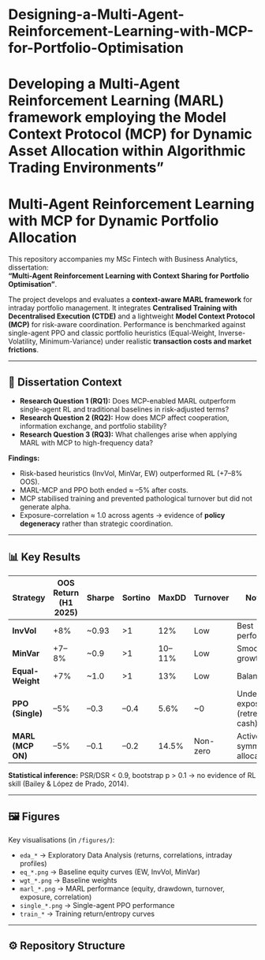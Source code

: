 # Designing-a-Multi-Agent-Reinforcement-Learning-with-MCP-for-Portfolio-Optimisation
# Developing a Multi-Agent Reinforcement Learning (MARL) framework employing the Model Context Protocol (MCP) for Dynamic Asset Allocation within Algorithmic Trading Environments” 


# Multi-Agent Reinforcement Learning with MCP for Dynamic Portfolio Allocation

This repository accompanies my MSc Fintech with Business Analytics, dissertation:  
**“Multi-Agent Reinforcement Learning with Context Sharing for Portfolio Optimisation”**.  

The project develops and evaluates a **context-aware MARL framework** for intraday portfolio management. It integrates **Centralised Training with Decentralised Execution (CTDE)** and a lightweight **Model Context Protocol (MCP)** for risk-aware coordination. Performance is benchmarked against single-agent PPO and classic portfolio heuristics (Equal-Weight, Inverse-Volatility, Minimum-Variance) under realistic **transaction costs and market frictions**.

---

## 📑 Dissertation Context

- **Research Question 1 (RQ1):** Does MCP-enabled MARL outperform single-agent RL and traditional baselines in risk-adjusted terms?  
- **Research Question 2 (RQ2):** How does MCP affect cooperation, information exchange, and portfolio stability?  
- **Research Question 3 (RQ3):** What challenges arise when applying MARL with MCP to high-frequency data?

**Findings:**  
- Risk-based heuristics (InvVol, MinVar, EW) outperformed RL (+7–8% OOS).  
- MARL-MCP and PPO both ended ≈ –5% after costs.  
- MCP stabilised training and prevented pathological turnover but did not generate alpha.  
- Exposure-correlation ≈ 1.0 across agents → evidence of **policy degeneracy** rather than strategic coordination.

---

## 📊 Key Results

| Strategy          | OOS Return (H1 2025) | Sharpe | Sortino | MaxDD   | Turnover | Notes |
|-------------------|----------------------|--------|---------|---------|----------|-------|
| **InvVol**        | +8%                  | ~0.93  | >1      | 12%     | Low      | Best performer |
| **MinVar**        | +7–8%                | ~0.9   | >1      | 10–11%  | Low      | Smooth growth |
| **Equal-Weight**  | +7%                  | ~1.0   | >1      | 13%     | Low      | Balanced |
| **PPO (Single)**  | –5%                  | –0.3   | –0.4    | 5.6%    | ~0       | Under-exposed (retreat to cash) |
| **MARL (MCP ON)** | –5%                  | –0.1   | –0.2    | 14.5%   | Non-zero | Active but symmetric allocations |

**Statistical inference:** PSR/DSR < 0.9, bootstrap p > 0.1 → no evidence of RL skill (Bailey & López de Prado, 2014).

---

## 🖼️ Figures

Key visualisations (in `/figures/`):  

- `eda_*` → Exploratory Data Analysis (returns, correlations, intraday profiles)  
- `eq_*.png` → Baseline equity curves (EW, InvVol, MinVar)  
- `wgt_*.png` → Baseline weights  
- `marl_*.png` → MARL performance (equity, drawdown, turnover, exposure, correlation)  
- `single_*.png` → Single-agent PPO performance  
- `train_*` → Training return/entropy curves  

---

## ⚙️ Repository Structure

